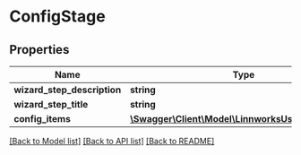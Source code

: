 # ConfigStage

## Properties
Name | Type | Description | Notes
------------ | ------------- | ------------- | -------------
**wizard_step_description** | **string** |  | [optional] 
**wizard_step_title** | **string** |  | [optional] 
**config_items** | [**\Swagger\Client\Model\LinnworksUserConfigItem[]**](LinnworksUserConfigItem.md) |  | [optional] 

[[Back to Model list]](../../README.md#documentation-for-models) [[Back to API list]](../../README.md#documentation-for-api-endpoints) [[Back to README]](../../README.md)

